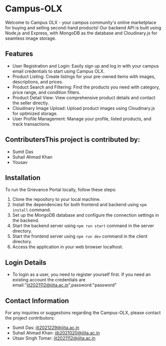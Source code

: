 # Campus-OLX

Welcome to Campus OLX - your campus community's online marketplace for buying and selling second-hand products! Our backend API is built using Node.js and Express, with MongoDB as the database and Cloudinary.js for seamless image storage.

## Features

- User Registration and Login: Easily sign up and log in with your campus email credentials to start using Campus OLX.
- Product Listing: Create listings for your pre-owned items with images, descriptions, and prices.
- Product Search and Filtering: Find the products you need with category, price range, and condition filters.
- Product Detail View: View comprehensive product details and contact the seller directly.
- Cloudinary Image Upload: Upload product images using Cloudinary.js for optimized storage.
- User Profile Management: Manage your profile, listed products, and track transactions.

## ContributersThis project is contributed by:

- Sumit Das
- Suhail Ahmad Khan
- Yousav

## Installation

To run the Grievance Portal locally, follow these steps:

1. Clone the repository to your local machine.
2. Install the dependencies for both frontend and backend using `npm install` command.
3. Set up the MongoDB database and configure the connection settings in the backend.
4. Start the backend server using `npm run start` command in the server directory.
5. Start the frontend server using `npm run dev` command in the client directory.
6. Access the application in your web browser localhost.

## Login Details

- To login as a user, you need to register yourself first. If you need an existing account the credentials are email:"iit2021112@iiita.ac.in",password:"password"

## Contact Information

For any inquiries or suggestions regarding the Campus-OLX, please contact the project contributors:

- Sumit Das: [iit2021229@iiita.ac.in](mailto:iit2021229@iiita.ac.in)
- Suhail Ahmad Khan: [iib2021020@iiita.ac.in](mailto:iib2021020@iiita.ac.in)
- Utsav Singh Tomar: [iit2021112@iiita.ac.in](mailto:iit2021112@iiita.ac.in)
   
